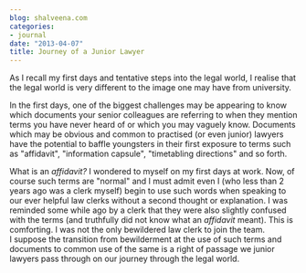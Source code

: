 ```yaml
---
blog: shalveena.com
categories:
- journal
date: "2013-04-07"
title: Journey of a Junior Lawyer
---
```


As I recall my first days and tentative steps into the legal world, I realise that the legal world is very different to the image one may have from university.

In the first days, one of the biggest challenges may be appearing to know which documents your senior colleagues are referring to when they mention terms you have never heard of or which you may vaguely know. Documents which may be obvious and common to practised (or even junior) lawyers have the potential to baffle youngsters in their first exposure to terms such as "affidavit", "information capsule", "timetabling directions" and so forth.

What is an _affidavit?_ I wondered to myself on my first days at work. Now, of course such terms are "normal" and I must admit even I (who less than 2 years ago was a clerk myself) begin to use such words when speaking to our ever helpful law clerks without a second thought or explanation. I was reminded some while ago by a clerk that they were also slightly confused with the terms (and truthfully did not know what an _affidavit_ meant). This is comforting. I was not the only bewildered law clerk to join the team. I suppose the transition from bewilderment at the use of such terms and documents to common use of the same is a right of passage we junior lawyers pass through on our journey through the legal world.
